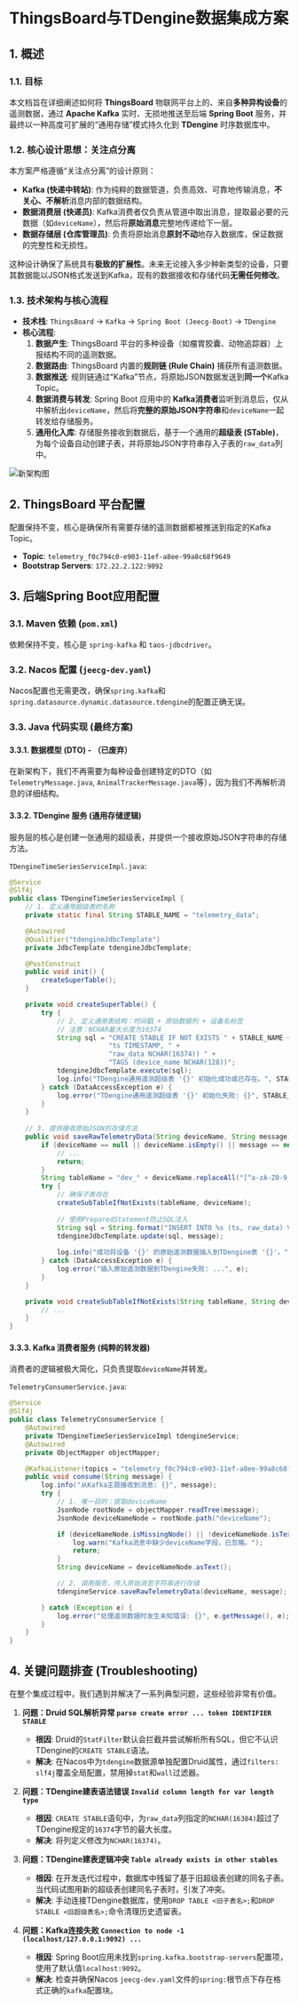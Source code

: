 # **ThingsBoard与TDengine数据集成方案**

## 1. 概述

### 1.1. 目标
本文档旨在详细阐述如何将 **ThingsBoard** 物联网平台上的、来自**多种异构设备**的遥测数据，通过 **Apache Kafka** 实时、无损地推送至后端 **Spring Boot** 服务，并最终以一种高度可扩展的“通用存储”模式持久化到 **TDengine** 时序数据库中。

### 1.2. 核心设计思想：关注点分离
本方案严格遵循“关注点分离”的设计原则：
- **Kafka (快递中转站)**: 作为纯粹的数据管道，负责高效、可靠地传输消息，**不关心、不解析**消息内部的数据结构。
- **数据消费层 (快递员)**: Kafka消费者仅负责从管道中取出消息，提取最必要的元数据（如`deviceName`），然后将**原始消息**完整地传递给下一层。
- **数据存储层 (仓库管理员)**: 负责将原始消息**原封不动**地存入数据库，保证数据的完整性和无损性。

这种设计确保了系统具有**极致的扩展性**。未来无论接入多少种新类型的设备，只要其数据能以JSON格式发送到Kafka，现有的数据接收和存储代码**无需任何修改**。

### 1.3. 技术架构与核心流程

- **技术栈**: `ThingsBoard` -> `Kafka` -> `Spring Boot (Jeecg-Boot)` -> `TDengine`
- **核心流程**:
  1.  **数据产生**: ThingsBoard 平台的多种设备（如瘤胃胶囊、动物追踪器）上报结构不同的遥测数据。
  2.  **数据路由**: ThingsBoard 内置的**规则链 (Rule Chain)** 捕获所有遥测数据。
  3.  **数据推送**: 规则链通过“Kafka”节点，将原始JSON数据发送到**同一个**Kafka Topic。
  4.  **数据消费与转发**: Spring Boot 应用中的 **Kafka消费者**监听到消息后，仅从中解析出`deviceName`，然后将**完整的原始JSON字符串**和`deviceName`一起转发给存储服务。
  5.  **通用化入库**: 存储服务接收到数据后，基于一个通用的**超级表 (STable)**，为每个设备自动创建子表，并将原始JSON字符串存入子表的`raw_data`列中。

![新架构图](https://mermaid.ink/svg/eyJjb2RlIjoiZ3JhcGggVERcbkFcVGhpbmdzQm9hcmRdIC0tPnxSYXcgdGVsb21ldHJ5IEpTT058IEIoUnVsZSBDaGFpbilcbkIoUnVsZSBDaGFpbikgLS0-fFB1c2ggdG8gS2FmZ2F8IENVbmlmaWVkIEthZmthIFRvcGljXVxuQ1VuaWZpZWQgS2Fma2EgVG9waWNdIC0tPnxDb25zdW1lICYgRm9yd2FyZCBbTm8gUGFyc2luZ10gfCBEW1NwcmluZyBCb290IEFwcF1cbkRbU3ByaW5nIEJvb3QgQXBwXSAtLT58SW5zZXJ0IFJBVyBKU09OfCBFW1REbmdpbmUgR2VuZXJpYyBTVEFibGVdXG4iLCJtZXJtYWlkIjp7InRoZW1lIjoiZGVmYXVsdCJ9LCJ1cGRhdGVFZGl0bXIiOmZhbHNlLCJhdXRvU3luYyI6dHJ1ZSwidXBkYXRlRGlhZ3JhbSI6ZmFsc2V9)

## 2. ThingsBoard 平台配置
配置保持不变，核心是确保所有需要存储的遥测数据都被推送到指定的Kafka Topic。

-   **Topic**: `telemetry_f0c794c0-e903-11ef-a8ee-99a8c68f9649`
-   **Bootstrap Servers**: `172.22.2.122:9092`

## 3. 后端Spring Boot应用配置

### 3.1. Maven 依赖 (`pom.xml`)
依赖保持不变，核心是 `spring-kafka` 和 `taos-jdbcdriver`。

### 3.2. Nacos 配置 (`jeecg-dev.yaml`)
Nacos配置也无需更改，确保`spring.kafka`和`spring.datasource.dynamic.datasource.tdengine`的配置正确无误。

### 3.3. Java 代码实现 (最终方案)

#### 3.3.1. 数据模型 (DTO) - （已废弃）
在新架构下，我们不再需要为每种设备创建特定的DTO（如`TelemetryMessage.java`, `AnimalTrackerMessage.java`等），因为我们不再解析消息的详细结构。

#### 3.3.2. TDengine 服务 (通用存储逻辑)
服务层的核心是创建一张通用的超级表，并提供一个接收原始JSON字符串的存储方法。

`TDengineTimeSeriesServiceImpl.java`:
```java
@Service
@Slf4j
public class TDengineTimeSeriesServiceImpl {
    // 1. 定义通用超级表的名称
    private static final String STABLE_NAME = "telemetry_data";

    @Autowired
    @Qualifier("tdengineJdbcTemplate")
    private JdbcTemplate tdengineJdbcTemplate;

    @PostConstruct
    public void init() {
        createSuperTable();
    }

    private void createSuperTable() {
        try {
            // 2. 定义通用表结构：时间戳 + 原始数据列 + 设备名标签
            // 注意：NCHAR最大长度为16374
            String sql = "CREATE STABLE IF NOT EXISTS " + STABLE_NAME + " (" +
                         "ts TIMESTAMP, " +
                         "raw_data NCHAR(16374)) " + 
                         "TAGS (device_name NCHAR(128))";
            tdengineJdbcTemplate.execute(sql);
            log.info("TDengine通用遥测超级表 '{}' 初始化成功或已存在。", STABLE_NAME);
        } catch (DataAccessException e) {
            log.error("TDengine通用遥测超级表 '{}' 初始化失败: {}", STABLE_NAME, e.getMessage(), e);
        }
    }
    
    // 3. 提供接收原始JSON的存储方法
    public void saveRawTelemetryData(String deviceName, String message) {
        if (deviceName == null || deviceName.isEmpty() || message == null || message.isEmpty()) {
            // ...
            return;
        }
        String tableName = "dev_" + deviceName.replaceAll("[^a-zA-Z0-9_]", "");
        try {
            // 确保子表存在
            createSubTableIfNotExists(tableName, deviceName);
            
            // 使用PreparedStatement防止SQL注入
            String sql = String.format("INSERT INTO %s (ts, raw_data) VALUES (now, ?)", tableName);
            tdengineJdbcTemplate.update(sql, message);
            
            log.info("成功将设备 '{}' 的原始遥测数据插入到TDengine表 '{}'。", deviceName, tableName);
        } catch (DataAccessException e) {
            log.error("插入原始遥测数据到TDengine失败: ...", e);
        }
    }

    private void createSubTableIfNotExists(String tableName, String deviceName) {
        // ...
    }
}
```

#### 3.3.3. Kafka 消费者服务 (纯粹的转发器)
消费者的逻辑被极大简化，只负责提取`deviceName`并转发。

`TelemetryConsumerService.java`:
```java
@Service
@Slf4j
public class TelemetryConsumerService {
    @Autowired
    private TDengineTimeSeriesServiceImpl tdengineService;
    @Autowired
    private ObjectMapper objectMapper;

    @KafkaListener(topics = "telemetry_f0c794c0-e903-11ef-a8ee-99a8c68f9649", groupId = "animal-husbandry-group")
    public void consume(String message) {
        log.info("从Kafka主题接收到消息: {}", message);
        try {
            // 1. 唯一目的：提取deviceName
            JsonNode rootNode = objectMapper.readTree(message);
            JsonNode deviceNameNode = rootNode.path("deviceName");

            if (deviceNameNode.isMissingNode() || !deviceNameNode.isTextual()) {
                log.warn("Kafka消息中缺少deviceName字段，已忽略。");
                return;
            }
            String deviceName = deviceNameNode.asText();

            // 2. 调用服务，传入原始消息字符串进行存储
            tdengineService.saveRawTelemetryData(deviceName, message);

        } catch (Exception e) {
            log.error("处理遥测数据时发生未知错误: {}", e.getMessage(), e);
        }
    }
}
```

## 4. 关键问题排查 (Troubleshooting)
在整个集成过程中，我们遇到并解决了一系列典型问题，这些经验非常有价值。

1.  **问题：Druid SQL解析异常 `parse create error ... token IDENTIFIER STABLE`**
    -   **根因**: Druid的`StatFilter`默认会拦截并尝试解析所有SQL，但它不认识TDengine的`CREATE STABLE`语法。
    -   **解决**: 在Nacos中为`tdengine`数据源单独配置Druid属性，通过`filters: slf4j`覆盖全局配置，禁用掉`stat`和`wall`过滤器。

2.  **问题：TDengine建表语法错误 `Invalid column length for var length type`**
    -   **根因**: `CREATE STABLE`语句中，为`raw_data`列指定的`NCHAR(16384)`超过了TDengine规定的`16374`字节的最大长度。
    -   **解决**: 将列定义修改为`NCHAR(16374)`。

3.  **问题：TDengine建表逻辑冲突 `Table already exists in other stables`**
    -   **根因**: 在开发迭代过程中，数据库中残留了基于旧超级表创建的同名子表。当代码试图用新的超级表创建同名子表时，引发了冲突。
    -   **解决**: 手动连接TDengine数据库，使用`DROP TABLE <旧子表名>;`和`DROP STABLE <旧超级表名>;`命令清理历史遗留表。

4.  **问题：Kafka连接失败 `Connection to node -1 (localhost/127.0.0.1:9092) ...`**
    -   **根因**: Spring Boot应用未找到`spring.kafka.bootstrap-servers`配置项，使用了默认值`localhost:9092`。
    -   **解决**: 检查并确保Nacos `jeecg-dev.yaml`文件的`spring:`根节点下存在格式正确的`kafka`配置块。